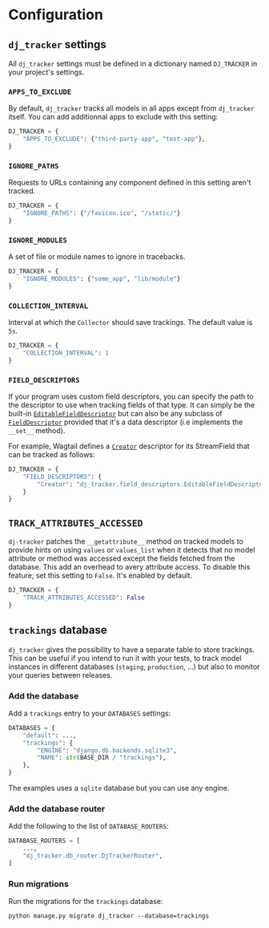 # Configuration

## `dj_tracker` settings

All `dj_tracker` settings must be defined in a dictionary named `DJ_TRACKER` in your project's settings.

### `APPS_TO_EXCLUDE`

By default, `dj_tracker` tracks all models in all apps except from `dj_tracker` itself.
You can add additionnal apps to exclude with this setting:

```python
DJ_TRACKER = {
    "APPS_TO_EXCLUDE": {"third-party-app", "test-app"},
}
```

### `IGNORE_PATHS`

Requests to URLs containing any component defined in this setting aren't tracked.

```python
DJ_TRACKER = {
    "IGNORE_PATHS": {"/favicon.ico", "/static/"}
}
```

### `IGNORE_MODULES`

A set of file or module names to ignore in tracebacks.

```python
DJ_TRACKER = {
    "IGNORE_MODULES": {"some_app", "lib/module"}
}
```

### `COLLECTION_INTERVAL`

Interval at which the `Collector` should save trackings. The default value is `5s`.

```python
DJ_TRACKER = {
    "COLLECTION_INTERVAL": 1
}
```

### `FIELD_DESCRIPTORS`

If your program uses custom field descriptors, you can specify the path to the descriptor to use when tracking fields of that type. It can simply be the built-in [`EditableFieldDescriptor`](https://github.com/Tijani-Dia/dj-tracker/blob/main/src/dj_tracker/field_descriptors.py#L71) but can also be any subclass of [`FieldDescriptor`](https://github.com/Tijani-Dia/dj-tracker/blob/main/src/dj_tracker/field_descriptors.py#L6) provided that it's a data descriptor (i.e implements the `__set__` method).

For example, Wagtail defines a [`Creator`](https://github.com/wagtail/wagtail/blob/4246c0b703bccc9aafb6f86524bbbdb55c3c9e1e/wagtail/fields.py#L64) descriptor for its StreamField that can be tracked as follows:

```python
DJ_TRACKER = {
    "FIELD_DESCRIPTORS": {
        "Creator": "dj_tracker.field_descriptors.EditableFieldDescriptor"
    }
}
```

## `TRACK_ATTRIBUTES_ACCESSED`

`dj-tracker` patches the `__getattribute__` method on tracked models to provide hints on using `values` or `values_list` when it detects that no model attribute or method was accessed except the fields fetched from the database. This add an overhead to avery attribute access. To disable this feature, set this setting to `False`. It's enabled by default.

```python
DJ_TRACKER = {
    "TRACK_ATTRIBUTES_ACCESSED": False
}
```

## `trackings` database

`dj_tracker` gives the possibility to have a separate table to store trackings. This can be useful if you intend to run it with your tests, to track model instances in different databases (`staging`, `production`, ...) but also to monitor your queries between releases.

### Add the database

Add a `trackings` entry to your `DATABASES` settings:

```python
DATABASES = {
    "default": ...,
    "trackings": {
        "ENGINE": "django.db.backends.sqlite3",
        "NAME": str(BASE_DIR / "trackings"),
    },
}
```

The examples uses a `sqlite` database but you can use any engine.

### Add the database router

Add the following to the list of `DATABASE_ROUTERS`:

```python
DATABASE_ROUTERS = [
    ...,
    "dj_tracker.db_router.DjTrackerRouter",
]
```

### Run migrations

Run the migrations for the `trackings` database:

```shell
python manage.py migrate dj_tracker --database=trackings
```
